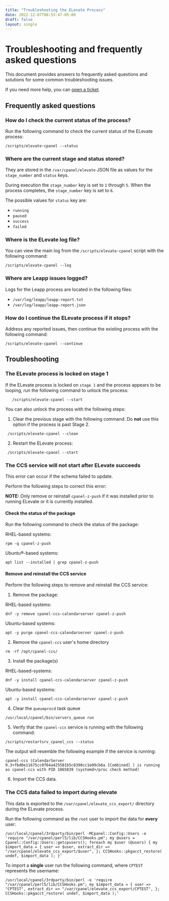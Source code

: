 ```yaml
---
title: "Troubleshooting the ELevate Process"
date: 2022-12-07T08:53:47-05:00
draft: false
layout: single
---
```


# Troubleshooting and frequently asked questions

This document provides answers to frequently asked questions and solutions for some common troubleshooting issues.

If you need more help, you can [open a ticket](https://docs.cpanel.net/knowledge-base/technical-support-services/how-to-open-a-technical-support-ticket/).

## Frequently asked questions

### How do I check the current status of the process?

Run the following command to check the current status of the ELevate process:

```
/scripts/elevate-cpanel --status
```

### Where are the current stage and status stored?

They are stored in the `/var/cpanel/elevate` JSON file as values for the
`stage_number` and `status` keys.

During execution the  `stage_number` key is set to `1` through `5`. When the process completes, the `stage_number` key is set to `6`.

The possible values for `status` key are:

* `running`
* `paused`
* `success`
* `failed`

### Where is the ELevate log file?

You can view the main log from the `/scripts/elevate-cpanel` script with the following command:

```
/scripts/elevate-cpanel --log
```

### Where are Leapp issues logged?

Logs for the Leapp process are located in the following files:  

* `/var/log/leapp/leapp-report.txt`
* `/var/log/leapp/leapp-report.json`


### How do I continue the ELevate process if it stops?

Address any reported issues, then continue the existing process with the following command:

```
/scripts/elevate-cpanel --continue
```

## Troubleshooting

### The ELevate process is locked on stage 1

If the ELevate process is locked on `stage 1` and the process appears to be looping, run the following command to unlock the process:

```
   /scripts/elevate-cpanel --start
```

You can also unlock the process with the following steps:

1. Clear the previous stage with the following command. Do **not** use this option if the process is past Stage 2.

  ```
   /scripts/elevate-cpanel --clean
  ````

2. Restart the ELevate process:
  ```
   /scripts/elevate-cpanel --start
  ```

### The CCS service will not start after ELevate succeeds

This error can occur if the schema failed to update.  

Perform the following steps to correct this error:

**NOTE:** Only remove or reinstall `cpanel-z-push` if it was installed prior to running
ELevate or it is currently installed.  

#### Check the status of the package

Run the following command to check the status of the package:

  RHEL-based systems:
  ```
  rpm -q cpanel-z-push
  ```

  Ubuntu®-based systems:
  ```
  apt list --installed | grep cpanel-z-push
  ```

#### Remove and reinstall the CCS service

Perform the following steps to remove and reinstall the CCS service:

1.  Remove the package:

  RHEL-based systems:
  ```
  dnf -y remove cpanel-ccs-calendarserver cpanel-z-push
  ```

  Ubuntu-based systems:
  ```
  apt -y purge cpanel-ccs-calendarserver cpanel-z-push
  ```

2.  Remove the `cpanel-ccs` user's home directory

  ```
  rm -rf /opt/cpanel-ccs/
  ```

3.  Install the package(s)

  RHEL-based-systems:
  ```
  dnf -y install cpanel-ccs-calendarserver cpanel-z-push
  ```

  Ubuntu-based systems:
  ```
  apt -y install cpanel-ccs-calendarserver cpanel-z-push
  ```

4.  Clear the `queueprocd` task queue

  ```
  /usr/local/cpanel/bin/servers_queue run
  ```

5.  Verify that the `cpanel-ccs` service is running with the following command:

  ```
  /scripts/restartsrv_cpanel_ccs --status
  ```

  The output will resemble the following example if the service is running:

  ```
  cpanel-ccs (CalendarServer 9.3+fbd0e11675cc0f64a425581b5c8398cc1e09cb6a [Combined] ) is running as cpanel-ccs with PID 1865839 (systemd+/proc check method)
  ```

6.  Import the CCS data.


### The CCS data failed to import during elevate

This data is exported to the `/var/cpanel/elevate_ccs_export/` directory during the ELevate process.

Run the following command as the `root` user to import the data for **every** user:

```
/usr/local/cpanel/3rdparty/bin/perl -MCpanel::Config::Users -e 'require "/var/cpanel/perl5/lib/CCSHooks.pm"; my @users = Cpanel::Config::Users::getcpusers(); foreach my $user (@users) { my $import_data = { user => $user, extract_dir => "/var/cpanel/elevate_ccs_export/$user", }; CCSHooks::pkgacct_restore( undef, $import_data ); }'
```

To import a **single** user run the following command, where `CPTEST` represents the username:

```
/usr/local/cpanel/3rdparty/bin/perl -e 'require "/var/cpanel/perl5/lib/CCSHooks.pm"; my $import_data = { user => "CPTEST", extract_dir => "/var/cpanel/elevate_ccs_export/CPTEST", }; CCSHooks::pkgacct_restore( undef, $import_data );'
```
